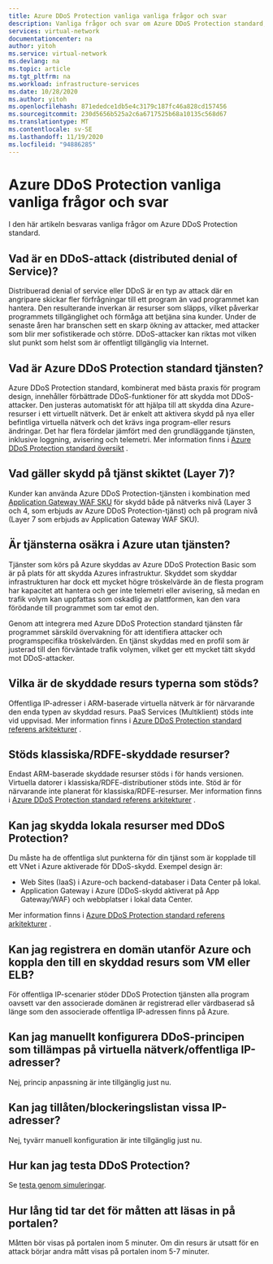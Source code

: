 ```yaml
---
title: Azure DDoS Protection vanliga vanliga frågor och svar
description: Vanliga frågor och svar om Azure DDoS Protection standard, vilket ger försvar mot DDoS-attacker.
services: virtual-network
documentationcenter: na
author: yitoh
ms.service: virtual-network
ms.devlang: na
ms.topic: article
ms.tgt_pltfrm: na
ms.workload: infrastructure-services
ms.date: 10/28/2020
ms.author: yitoh
ms.openlocfilehash: 871ededce1db5e4c3179c187fc46a828cd157456
ms.sourcegitcommit: 230d5656b525a2c6a6717525b68a10135c568d67
ms.translationtype: MT
ms.contentlocale: sv-SE
ms.lasthandoff: 11/19/2020
ms.locfileid: "94886285"
---
```

# <a name="azure-ddos-protection-standard-frequent-asked-questions"></a>Azure DDoS Protection vanliga vanliga frågor och svar

I den här artikeln besvaras vanliga frågor om Azure DDoS Protection standard. 

## <a name="what-is-a-distributed-denial-of-service-ddos-attack"></a>Vad är en DDoS-attack (distributed denial of Service)?
Distribuerad denial of service eller DDoS är en typ av attack där en angripare skickar fler förfrågningar till ett program än vad programmet kan hantera. Den resulterande inverkan är resurser som släpps, vilket påverkar programmets tillgänglighet och förmåga att betjäna sina kunder. Under de senaste åren har branschen sett en skarp ökning av attacker, med attacker som blir mer sofistikerade och större. DDoS-attacker kan riktas mot vilken slut punkt som helst som är offentligt tillgänglig via Internet.

## <a name="what-is-azure-ddos-protection-standard-service"></a>Vad är Azure DDoS Protection standard tjänsten?
Azure DDoS Protection standard, kombinerat med bästa praxis för program design, innehåller förbättrade DDoS-funktioner för att skydda mot DDoS-attacker. Den justeras automatiskt för att hjälpa till att skydda dina Azure-resurser i ett virtuellt nätverk. Det är enkelt att aktivera skydd på nya eller befintliga virtuella nätverk och det krävs inga program-eller resurs ändringar. Det har flera fördelar jämfört med den grundläggande tjänsten, inklusive loggning, avisering och telemetri. Mer information finns i [Azure DDoS Protection standard översikt](ddos-protection-overview.md) . 

## <a name="what-about-protection-at-the-service-layer-layer-7"></a>Vad gäller skydd på tjänst skiktet (Layer 7)?
Kunder kan använda Azure DDoS Protection-tjänsten i kombination med [Application Gateway WAF SKU](https://docs.microsoft.com/azure/web-application-firewall/ag/ag-overview) för skydd både på nätverks nivå (Layer 3 och 4, som erbjuds av Azure DDoS Protection-tjänst) och på program nivå (Layer 7 som erbjuds av Application Gateway WAF SKU).

## <a name="are-services-unsafe-in-azure-without-the-service"></a>Är tjänsterna osäkra i Azure utan tjänsten?
Tjänster som körs på Azure skyddas av Azure DDoS Protection Basic som är på plats för att skydda Azures infrastruktur. Skyddet som skyddar infrastrukturen har dock ett mycket högre tröskelvärde än de flesta program har kapacitet att hantera och ger inte telemetri eller avisering, så medan en trafik volym kan uppfattas som oskadlig av plattformen, kan den vara förödande till programmet som tar emot den. 

Genom att integrera med Azure DDoS Protection standard tjänsten får programmet särskild övervakning för att identifiera attacker och programspecifika tröskelvärden. En tjänst skyddas med en profil som är justerad till den förväntade trafik volymen, vilket ger ett mycket tätt skydd mot DDoS-attacker.

## <a name="what-are-the-supported-protected-resource-types"></a>Vilka är de skyddade resurs typerna som stöds?
Offentliga IP-adresser i ARM-baserade virtuella nätverk är för närvarande den enda typen av skyddad resurs. PaaS Services (Multiklient) stöds inte vid uppvisad. Mer information finns i [Azure DDoS Protection standard referens arkitekturer](ddos-protection-reference-architectures.md) .

## <a name="are-classicrdfe-protected-resources-supported"></a>Stöds klassiska/RDFE-skyddade resurser?
Endast ARM-baserade skyddade resurser stöds i för hands versionen. Virtuella datorer i klassiska/RDFE-distributioner stöds inte. Stöd är för närvarande inte planerat för klassiska/RDFE-resurser. Mer information finns i [Azure DDoS Protection standard referens arkitekturer](ddos-protection-reference-architectures.md) .

## <a name="can-i-protect-my-on-premise-resources-using-ddos-protection"></a>Kan jag skydda lokala resurser med DDoS Protection?
Du måste ha de offentliga slut punkterna för din tjänst som är kopplade till ett VNet i Azure aktiverade för DDoS-skydd. Exempel design är:
- Web Sites (IaaS) i Azure-och backend-databaser i Data Center på lokal. 
- Application Gateway i Azure (DDoS-skydd aktiverat på App Gateway/WAF) och webbplatser i lokal data Center.

Mer information finns i [Azure DDoS Protection standard referens arkitekturer](ddos-protection-reference-architectures.md) .

## <a name="can-i-register-a-domain-outside-of-azure-and-associate-that-to-a-protected-resource-like-vm-or-elb"></a>Kan jag registrera en domän utanför Azure och koppla den till en skyddad resurs som VM eller ELB?
För offentliga IP-scenarier stöder DDoS Protection tjänsten alla program oavsett var den associerade domänen är registrerad eller värdbaserad så länge som den associerade offentliga IP-adressen finns på Azure. 

## <a name="can-i-manually-configure-the-ddos-policy-applied-to-the-vnetspublic-ips"></a>Kan jag manuellt konfigurera DDoS-principen som tillämpas på virtuella nätverk/offentliga IP-adresser?
Nej, princip anpassning är inte tillgänglig just nu.

## <a name="can-i-allowlistblocklist-specific-ip-addresses"></a>Kan jag tillåten/blockeringslistan vissa IP-adresser?
Nej, tyvärr manuell konfiguration är inte tillgänglig just nu.

## <a name="how-can-i-test-ddos-protection"></a>Hur kan jag testa DDoS Protection?
Se [testa genom simuleringar](test-through-simulations.md).

## <a name="how-long-does-it-take-for-the-metrics-to-load-on-portal"></a>Hur lång tid tar det för måtten att läsas in på portalen?
Måtten bör visas på portalen inom 5 minuter. Om din resurs är utsatt för en attack börjar andra mått visas på portalen inom 5-7 minuter. 
    



